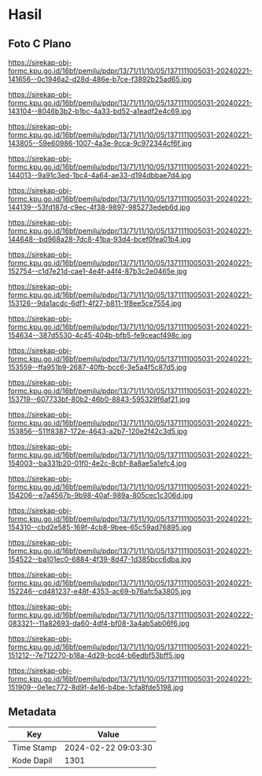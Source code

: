 # Hasil

## Foto C Plano

https://sirekap-obj-formc.kpu.go.id/16bf/pemilu/pdpr/13/71/11/10/05/1371111005031-20240221-141656--0c1946a2-d28d-486e-b7ce-f3892b25ad65.jpg

https://sirekap-obj-formc.kpu.go.id/16bf/pemilu/pdpr/13/71/11/10/05/1371111005031-20240221-143104--8046b3b2-b1bc-4a33-bd52-a1eadf2e4c69.jpg

https://sirekap-obj-formc.kpu.go.id/16bf/pemilu/pdpr/13/71/11/10/05/1371111005031-20240221-143805--59e60986-1007-4a3e-9cca-9c972344cf6f.jpg

https://sirekap-obj-formc.kpu.go.id/16bf/pemilu/pdpr/13/71/11/10/05/1371111005031-20240221-144013--9a91c3ed-1bc4-4a64-ae33-d194dbbae7d4.jpg

https://sirekap-obj-formc.kpu.go.id/16bf/pemilu/pdpr/13/71/11/10/05/1371111005031-20240221-144139--53fd187d-c9ec-4f38-9897-985273edeb6d.jpg

https://sirekap-obj-formc.kpu.go.id/16bf/pemilu/pdpr/13/71/11/10/05/1371111005031-20240221-144648--bd968a28-7dc8-41ba-93d4-bcef0fea01b4.jpg

https://sirekap-obj-formc.kpu.go.id/16bf/pemilu/pdpr/13/71/11/10/05/1371111005031-20240221-152754--c1d7e21d-cae1-4e4f-a4f4-87b3c2e0465e.jpg

https://sirekap-obj-formc.kpu.go.id/16bf/pemilu/pdpr/13/71/11/10/05/1371111005031-20240221-153126--9da1acdc-6df1-4f27-b811-1f8ee5ce7554.jpg

https://sirekap-obj-formc.kpu.go.id/16bf/pemilu/pdpr/13/71/11/10/05/1371111005031-20240221-154634--387d5530-4c45-404b-bfb5-fe9ceacf498c.jpg

https://sirekap-obj-formc.kpu.go.id/16bf/pemilu/pdpr/13/71/11/10/05/1371111005031-20240221-153559--ffa951b9-2687-40fb-bcc6-3e5a4f5c87d5.jpg

https://sirekap-obj-formc.kpu.go.id/16bf/pemilu/pdpr/13/71/11/10/05/1371111005031-20240221-153719--607733bf-80b2-46b0-8843-595329f6af21.jpg

https://sirekap-obj-formc.kpu.go.id/16bf/pemilu/pdpr/13/71/11/10/05/1371111005031-20240221-153856--511f8387-172e-4643-a2b7-120e2f42c3d5.jpg

https://sirekap-obj-formc.kpu.go.id/16bf/pemilu/pdpr/13/71/11/10/05/1371111005031-20240221-154003--ba331b20-01f0-4e2c-8cbf-8a8ae5a1efc4.jpg

https://sirekap-obj-formc.kpu.go.id/16bf/pemilu/pdpr/13/71/11/10/05/1371111005031-20240221-154206--e7a4567b-9b98-40af-989a-805cec1c306d.jpg

https://sirekap-obj-formc.kpu.go.id/16bf/pemilu/pdpr/13/71/11/10/05/1371111005031-20240221-154310--cbd2e585-169f-4cb8-9bee-65c59ad76895.jpg

https://sirekap-obj-formc.kpu.go.id/16bf/pemilu/pdpr/13/71/11/10/05/1371111005031-20240221-154522--ba101ec0-6884-4f39-8d47-1d385bcc6dba.jpg

https://sirekap-obj-formc.kpu.go.id/16bf/pemilu/pdpr/13/71/11/10/05/1371111005031-20240221-152246--cd481237-e48f-4353-ac69-b76afc5a3805.jpg

https://sirekap-obj-formc.kpu.go.id/16bf/pemilu/pdpr/13/71/11/10/05/1371111005031-20240222-083321--11a82693-da60-4df4-bf08-3a4ab5ab06f6.jpg

https://sirekap-obj-formc.kpu.go.id/16bf/pemilu/pdpr/13/71/11/10/05/1371111005031-20240221-151212--7e712270-b18a-4d29-bcd4-b6edbf53bff5.jpg

https://sirekap-obj-formc.kpu.go.id/16bf/pemilu/pdpr/13/71/11/10/05/1371111005031-20240221-151909--0e1ec772-8d9f-4e16-b4be-1cfa8fde5198.jpg


## Metadata

| Key        | Value               |
| ---------- | ------------------- |
| Time Stamp | 2024-02-22 09:03:30 |
| Kode Dapil | 1301                |



